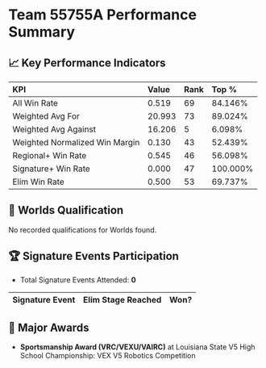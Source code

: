 # Team 55755A Performance Summary

## 📈 Key Performance Indicators
| KPI | Value | Rank | Top % |
|:---|:---|:---|:---|
| All Win Rate | 0.519 | 69 | 84.146% |
| Weighted Avg For | 20.993 | 73 | 89.024% |
| Weighted Avg Against | 16.206 | 5 | 6.098% |
| Weighted Normalized Win Margin | 0.130 | 43 | 52.439% |
| Regional+ Win Rate | 0.545 | 46 | 56.098% |
| Signature+ Win Rate | 0.000 | 47 | 100.000% |
| Elim Win Rate | 0.500 | 53 | 69.737% |


## 🎯 Worlds Qualification
No recorded qualifications for Worlds found.

## 🏆 Signature Events Participation
- Total Signature Events Attended: **0**

| Signature Event | Elim Stage Reached | Won? |
|:----------------|:-------------------|:----|


## 🥇 Major Awards
- **Sportsmanship Award (VRC/VEXU/VAIRC)** at Louisiana State V5 High School Championship: VEX V5 Robotics Competition

